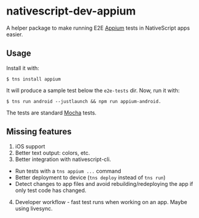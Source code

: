 # nativescript-dev-appium

A helper package to make running E2E [Appium](http://appium.io) tests in NativeScript apps easier.

## Usage

Install it with:

`$ tns install appium`

It will produce a sample test below the `e2e-tests` dir. Now, run it with:

```
$ tns run android --justlaunch && npm run appium-android.
```

The tests are standard [Mocha](http://mochajs.org) tests.

## Missing features

1. iOS support
2. Better text output: colors, etc.
3. Better integration with nativescript-cli.
  - Run tests with a `tns appium ...` command
  - Better deployment to device (`tns deploy` instead of `tns run`)
  - Detect changes to app files and avoid rebuilding/redeploying the app if only test code has changed.
4. Developer workflow - fast test runs when working on an app. Maybe using livesync.
